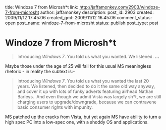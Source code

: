 title: Windoze 7 from Microsh*t
link: http://jaffamonkey.com/2903/windoze-7-from-microsht
author: jaffamonkey
description: 
post_id: 2903
created: 2009/11/12 17:45:06
created_gmt: 2009/11/12 16:45:06
comment_status: open
post_name: windoze-7-from-microsht
status: publish
post_type: post

# Windoze 7 from Microsh*t

> Introducing _Windows 7_. You told us what you wanted. We listened. **...**

Maybe those under the age of 25 will fall for this usual MS meaningless rhetoric - in reality the subtext is:- 

> Introducing _Windows 7_. You told us what you wanted the last 20 years. We listened, then decided to do it the same old way anyway, and cover it up with lots of funky adverts featuring airhead Nathan Barleys.  And even though we admit Vista was largely sh*t, we are still charging users to upgrade/downgrade, because we can contravene basic consumer rights with impunity.

MS patched up the cracks from Vista, but yet again MS have ability to turn a high spec PC into a low-spec one, with a shoddy OS and applications.